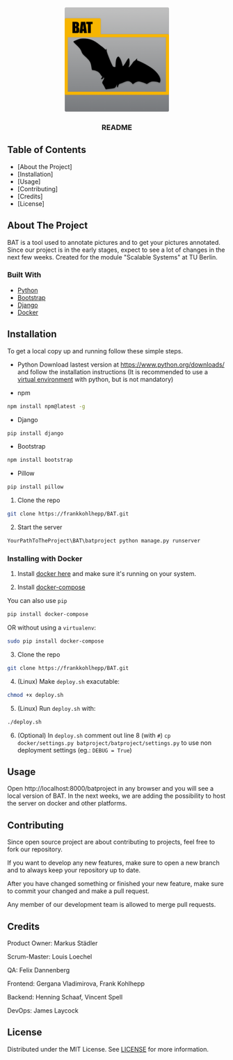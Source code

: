 

<!-- PROJECT LOGO -->
<br />
<p align="center">
    <img src="images/logo.png" alt="Logo" width="240" height="240">
  </a>

  <h3 align="center">README</h3>
</p>



<!-- TABLE OF CONTENTS -->
## Table of Contents

* [About the Project]
* [Installation]
* [Usage]
* [Contributing]
* [Credits]
* [License]



<!-- ABOUT THE PROJECT -->
## About The Project
BAT is a tool used to annotate pictures and to get your pictures annotated.
Since our project is in the early stages, expect to see a lot of changes in the next few weeks.
Created for the module "Scalable Systems" at TU Berlin.


### Built With

* [Python](https://www.python.org/)
* [Bootstrap](https://getbootstrap.com)
* [Django](https://www.djangoproject.com/)
* [Docker](https://www.docker.com/)


<!-- Installation -->
## Installation

To get a local copy up and running follow these simple steps.

* Python
Download lastest version at https://www.python.org/downloads/ and follow the installation instructions
(It is recommended to use a [virtual environment](https://virtualenv.pypa.io/en/stable/index.html) with python, but is not mandatory)

* npm
```sh
npm install npm@latest -g
```

* Django
```sh
pip install django
```

* Bootstrap
```sh
npm install bootstrap
```

* Pillow
```sh
pip install pillow
```

1. Clone the repo
```sh
git clone https://frankkohlhepp/BAT.git
```
2. Start the server
```sh
YourPathToTheProject\BAT\batproject python manage.py runserver
```
<!-- Docker install-->
### Installing with Docker

1. Install [docker here](https://docs.docker.com/get-docker/) and make sure it's running on your system.

2. Install [docker-compose](https://docs.docker.com/compose/install/) 

You can also use `pip`
```sh
pip install docker-compose
```
OR without using a `virtualenv`:
```sh
sudo pip install docker-compose
```
3. Clone the repo
```sh
git clone https://frankkohlhepp/BAT.git
```
4. (Linux) Make `deploy.sh` exacutable:
```sh
chmod +x deploy.sh
```
5. (Linux) Run `deploy.sh` with:
```sh
./deploy.sh
```
6. (Optional) In `deploy.sh` comment out line 8 (with `#`) `cp docker/settings.py batproject/batproject/settings.py` to use non deployment settings (eg.: `DEBUG = True`)



<!-- Usage -->
## Usage

Open http://localhost:8000/batproject in any browser and you will see a local version of BAT.
In the next weeks, we are adding the possibility to host the server on docker and other platforms.


<!-- Contributing -->
## Contributing

Since open source project are about contributing to projects, feel free to fork our repository.

If you want to develop any new features, make sure to open a new branch and to always keep your repository up to date.

After you have changed something or finished your new feature, make sure to commit your changed and make a pull request.

Any member of our development team is allowed to merge pull requests.


<!-- Credits -->
## Credits

Product Owner: Markus Städler

Scrum-Master: Louis Loechel

QA: Felix Dannenberg

Frontend: Gergana Vladimirova, Frank Kohlhepp

Backend: Henning Schaaf, Vincent Spell

DevOps: James Laycock


<!-- License -->
## License

Distributed under the MIT License. See [LICENSE](https://github.com/frankkohlhepp/BAT/blob/master/LICENSE) for more information.
